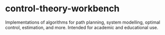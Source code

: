 # control-theory-workbench
Implementations of algorithms for path planning, system modelling, optimal control, estimation, and more. Intended for academic and educational use.
